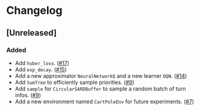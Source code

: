 # Changelog

## [Unreleased]

### Added

- Add `huber_loss`. ([#17](https://github.com/Ju-jl/Ju.jl/pull/17))
- Add `exp_decay`. ([#15](https://github.com/Ju-jl/Ju.jl/pull/15))
- Add a new approximator `NeuralNetworkQ` and a new learner `DQN`. ([#14](https://github.com/Ju-jl/Ju.jl/pull/14))
- Add `SumTree` to efficiently sample priorities. ([#9](https://github.com/Ju-jl/Ju.jl/pull/9))
- Add `sample` for `CircularSARDBuffer` to sample a random batch of turn infos. ([#9](https://github.com/Ju-jl/Ju.jl/pull/9))
- Add a new environment named `CartPoleEnv` for future experiments. ([#7](https://github.com/Ju-jl/Ju.jl/pull/7))
